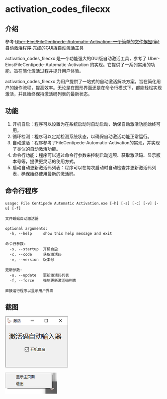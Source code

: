 # activation_codes_filecxx

## 介绍

~~参考 [Uber-Eins/FileCentipede-Automatic-Activation: 一个简单的文件蜈蚣(半)自动激活程序](https://github.com/Uber-Eins/FileCentipede-Automatic-Activation) 完成的GUI版自动激活工具~~

activation_codes_filecxx 是一个功能强大的GUI版自动激活工具，参考了 Uber-Eins/FileCentipede-Automatic-Activation 的实现。它提供了一系列实用的功能，旨在简化激活过程并提升用户体验。

activation_codes_filecxx 为用户提供了一站式的自动激活解决方案，旨在简化用户的操作流程，提高效率。无论是在图形界面还是在命令行模式下，都能轻松实现激活，并且始终保持激活码列表的最新状态。

## 功能

1. 开机自启：程序可以设置为在系统启动时自动启动，确保自动激活功能始终可用。
2. 循环检测：程序可以定期检测系统状态，以确保自动激活功能正常运行。
3. 自动激活：程序参考了FileCentipede-Automatic-Activation的实现，并实现了类似的自动激活功能。
4. 命令行功能：程序可以通过命令行参数来控制启动选项、获取激活码、显示版本号等，提供更灵活的使用方式。
5. 启动自动更新激活码列表：程序可以在每次启动时自动检查并更新激活码列表，确保始终使用最新的激活码。

## 命令行程序

```
usage: File Centipede Automatic Activation.exe [-h] [-s] [-c] [-v] [-u] [-f]

文件蜈蚣自动激活器

optional arguments:
  -h, --help     show this help message and exit

命令行参数:
  -s, --startup  开机自启
  -c, --code     获取激活码
  -v, --version  版本号

更新参数:
  -u, --update   更新激活码列表
  -f, --force    强制更新激活码列表

直接运行程序以显示用户界面
```

## 截图

![image-20240207101555697](assets/image-20240207101555697.png)

![image-20240207101617813](assets/image-20240207101617813.png)